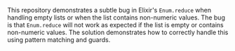 This repository demonstrates a subtle bug in Elixir's `Enum.reduce` when handling empty lists or when the list contains non-numeric values. The bug is that `Enum.reduce` will not work as expected if the list is empty or contains non-numeric values.  The solution demonstrates how to correctly handle this using pattern matching and guards.